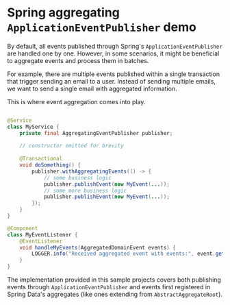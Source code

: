 # Spring aggregating `ApplicationEventPublisher` demo

By default, all events published through Spring's `ApplicationEventPublisher` are handled one by one. 
However, in some scenarios, it might be beneficial to aggregate events and process them in batches. 

For example, there are multiple events published within a single transaction that trigger sending an email to a user.
Instead of sending multiple emails, we want to send a single email with aggregated information.

This is where event aggregation comes into play.

```java

@Service
class MyService {
    private final AggregatingEventPublisher publisher;
    
    // constructor omitted for brevity
    
    @Transactional
    void doSomething() {
        publisher.withAggregatingEvents(() -> {
            // some business logic
            publisher.publishEvent(new MyEvent(...));
            // some more business logic
            publisher.publishEvent(new MyEvent(...));
        });
    }
}

@Component
class MyEventListener {
    @EventListener
    void handleMyEvents(AggregatedDomainEvent events) {
        LOGGER.info("Received aggregated event with events:", event.getEvents());
    }
}
```

The implementation provided in this sample projects covers both publishing events through `ApplicationEventPublisher` and events first registered in Spring Data's aggregates (like ones extending from `AbstractAggregateRoot`). 
